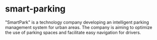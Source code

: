 # smart-parking
"SmartPark" is a technology company developing an intelligent parking management system for urban areas. The company is aiming to optimize the use of parking spaces and facilitate easy navigation for drivers.

